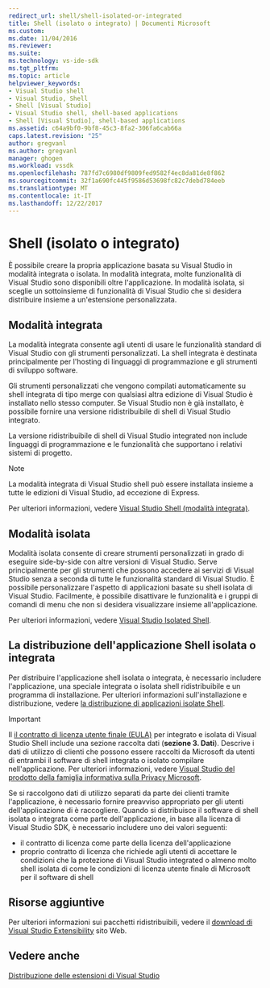 ```yaml
---
redirect_url: shell/shell-isolated-or-integrated
title: Shell (isolato o integrato) | Documenti Microsoft
ms.custom: 
ms.date: 11/04/2016
ms.reviewer: 
ms.suite: 
ms.technology: vs-ide-sdk
ms.tgt_pltfrm: 
ms.topic: article
helpviewer_keywords:
- Visual Studio shell
- Visual Studio, Shell
- Shell [Visual Studio]
- Visual Studio shell, shell-based applications
- Shell [Visual Studio], shell-based applications
ms.assetid: c64a9bf0-9bf8-45c3-8fa2-306fa6cab66a
caps.latest.revision: "25"
author: gregvanl
ms.author: gregvanl
manager: ghogen
ms.workload: vssdk
ms.openlocfilehash: 787fd7c6980df9809fed9582f4ec8da81de8f862
ms.sourcegitcommit: 32f1a690fc445f9586d53698fc82c7debd784eeb
ms.translationtype: MT
ms.contentlocale: it-IT
ms.lasthandoff: 12/22/2017
---
```

# <a name="shell-isolated-or-integrated"></a>Shell (isolato o integrato)
È possibile creare la propria applicazione basata su Visual Studio in modalità integrata o isolata. In modalità integrata, molte funzionalità di Visual Studio sono disponibili oltre l'applicazione. In modalità isolata, si sceglie un sottoinsieme di funzionalità di Visual Studio che si desidera distribuire insieme a un'estensione personalizzata.  
  
## <a name="integrated-mode"></a>Modalità integrata  
 La modalità integrata consente agli utenti di usare le funzionalità standard di Visual Studio con gli strumenti personalizzati. La shell integrata è destinata principalmente per l'hosting di linguaggi di programmazione e gli strumenti di sviluppo software.  
  
 Gli strumenti personalizzati che vengono compilati automaticamente su shell integrata di tipo merge con qualsiasi altra edizione di Visual Studio è installato nello stesso computer. Se Visual Studio non è già installato, è possibile fornire una versione ridistribuibile di shell di Visual Studio integrato.  
  
 La versione ridistribuibile di shell di Visual Studio integrated non include linguaggi di programmazione e le funzionalità che supportano i relativi sistemi di progetto.  
  
> [!NOTE]
>  La modalità integrata di Visual Studio shell può essere installata insieme a tutte le edizioni di Visual Studio, ad eccezione di Express.  
  
 Per ulteriori informazioni, vedere [Visual Studio Shell (modalità integrata)](../extensibility/visual-studio-shell-integrated.md).  
  
## <a name="isolated-mode"></a>Modalità isolata  
 Modalità isolata consente di creare strumenti personalizzati in grado di eseguire side-by-side con altre versioni di Visual Studio. Serve principalmente per gli strumenti che possono accedere ai servizi di Visual Studio senza a seconda di tutte le funzionalità standard di Visual Studio. È possibile personalizzare l'aspetto di applicazioni basate su shell isolata di Visual Studio. Facilmente, è possibile disattivare le funzionalità e i gruppi di comandi di menu che non si desidera visualizzare insieme all'applicazione.  
  
 Per ulteriori informazioni, vedere [Visual Studio Isolated Shell](../extensibility/visual-studio-isolated-shell.md).  
  
## <a name="distributing-your-integrated-or-isolated-shell-application"></a>La distribuzione dell'applicazione Shell isolata o integrata  
 Per distribuire l'applicazione shell isolata o integrata, è necessario includere l'applicazione, una speciale integrata o isolata shell ridistribuibile e un programma di installazione. Per ulteriori informazioni sull'installazione e distribuzione, vedere [la distribuzione di applicazioni isolate Shell](../extensibility/distributing-isolated-shell-applications.md).  
  
> [!IMPORTANT]
>  Il [il contratto di licenza utente finale (EULA)](https://www.visualstudio.com/en-us/support/legal/mt171552) per integrato e isolata di Visual Studio Shell include una sezione raccolta dati (**sezione 3. Dati**).  Descrive i dati di utilizzo di clienti che possono essere raccolti da Microsoft da utenti di entrambi il software di shell integrata o isolato compilare nell'applicazione. Per ulteriori informazioni, vedere [Visual Studio del prodotto della famiglia informativa sulla Privacy Microsoft](https://www.visualstudio.com/en-us/dn948229).  
>   
>  Se si raccolgono dati di utilizzo separati da parte dei clienti tramite l'applicazione, è necessario fornire preavviso appropriato per gli utenti dell'applicazione di è raccogliere.  Quando si distribuisce il software di shell isolata o integrata come parte dell'applicazione, in base alla licenza di Visual Studio SDK, è necessario includere uno dei valori seguenti:  
>   
>  -   il contratto di licenza come parte della licenza dell'applicazione  
> -   proprio contratto di licenza che richiede agli utenti di accettare le condizioni che la protezione di Visual Studio integrated o almeno molto shell isolata di come le condizioni di licenza utente finale di Microsoft per il software di shell  
  
## <a name="additional-resources"></a>Risorse aggiuntive  
 Per ulteriori informazioni sui pacchetti ridistribuibili, vedere il [download di Visual Studio Extensibility](http://go.microsoft.com/fwlink/?LinkID=119298) sito Web.  
  
## <a name="see-also"></a>Vedere anche  
 [Distribuzione delle estensioni di Visual Studio](../extensibility/shipping-visual-studio-extensions.md)